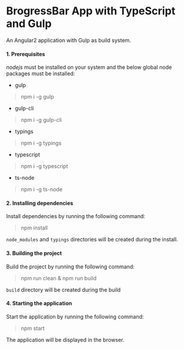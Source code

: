 BrogressBar App with TypeScript and Gulp
=================================

An Angular2 application with Gulp as build system.

#### 1. Prerequisites

*nodejs* must be installed on your system and the below global node packages must be installed:

- gulp

> npm i -g gulp

- gulp-cli

> npm i -g gulp-cli

- typings

> npm i -g typings

- typescript

> npm i -g typescript 

- ts-node

> npm i -g ts-node


#### 2. Installing dependencies

Install dependencies by running the following command:

> npm install

`node_modules` and `typings` directories will be created during the install.

#### 3. Building the project

Build the project by running the following command:

> npm run clean & npm run build

`build` directory will be created during the build

#### 4. Starting the application

Start the application by running the following command:

> npm start

The application will be displayed in the browser.
 
